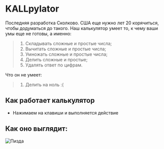 # KALLpylator
Последняя разработка Сколково. США еще нужно лет 20 корячиться, чтобы додуматься до такого. Наш калькулятор умеет то, к чему ваши умы еще не готовы, а именно:
>1. Складывать сложные и простые числа;
>2. Вычитать сложные и простые числа;
>3. Умножать сложные и простые числа;
>4. Делить сложные и простые;
>5. Удалять ответ по цифрам.

Что он не умеет:
>1. Делить на ноль :(

## Как работает калькулятор
+ Нажимаем на клавиши и выполняется действие

## Как оно выглядит:
![Пизда](https://i.yapx.ru/RFZ1X.jpg)
